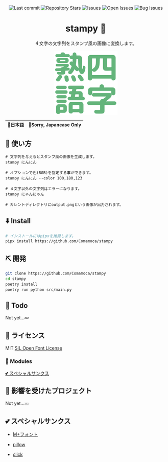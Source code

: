 <div align="center">

![Last commit](https://img.shields.io/github/last-commit/Comamoca/stampy?style=flat-square)
![Repository Stars](https://img.shields.io/github/stars/Comamoca/stampy?style=flat-square)
![Issues](https://img.shields.io/github/issues/Comamoca/stampy?style=flat-square)
![Open Issues](https://img.shields.io/github/issues-raw/Comamoca/stampy?style=flat-square)
![Bug Issues](https://img.shields.io/github/issues/Comamoca/stampy/bug?style=flat-square)

#  stampy 🍣

４文字の文字列をスタンプ風の画像に変換します。

![生成出来る画像の例](./out.png "生成出来る画像の例")

</div>

<table>
  <thead>
    <tr>
      <th style="text-align:center">🍡日本語</th>
      <th style="text-align:center">🍔Sorry, Japanease Only</th>
    </tr>
  </thead>
</table>

<div align="center">

</div>

## 🚀 使い方

```
# 文字列を与えるとスタンプ風の画像を生成します。
stampy にんにん

# オプションで色(RGB)を指定する事ができます。
stampy にんにん --color 100,180,123

# ４文字以外の文字列はエラーになります。
stampy にゃんにゃん

# カレントディレクトリにoutput.pngという画像が出力されます。
```

## ⬇️  Install

```sh
# インストールにはpipxを推奨します。
pipx install https://github.com/Comamoca/stampy
```

## ⛏️   開発

```sh
git clone https://github.com/Comamoca/stampy
cd stampy
poetry install
poetry run python src/main.py
```
## 📝 Todo

Not yet...:zzz:

## 📜 ライセンス

MIT
[SIL Open Font License](https://scripts.sil.org/cms/scripts/page.php?site_id=nrsi&id=OFL_web)

### 🧩 Modules

[💕 スペシャルサンクス](#💕スペシャルサンクス)

## 👏 影響を受けたプロジェクト

Not yet...:zzz:

## 💕 スペシャルサンクス

- [M+フォント](https://mplusfonts.github.io/)

- [pillow](https://github.com/python-pillow/Pillow)

- [click](https://github.com/pallets/click)
